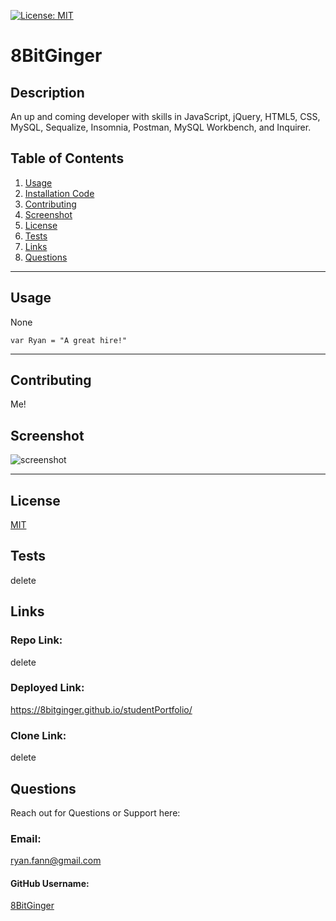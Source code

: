 
<a id="badges"></a>
[![License: MIT](https://img.shields.io/badge/License-MIT-yellow.svg)](https://opensource.org/licenses/MIT)


# 8BitGinger

## Description
An up and coming developer with skills in JavaScript, jQuery, HTML5, CSS, MySQL, Sequalize, Insomnia, Postman, MySQL Workbench, and Inquirer.  



## Table of Contents
1. [Usage](#usage)
2. [Installation Code](#installation)
3. [Contributing](#contributing)
4. [Screenshot](#screenshot)
5. [License](#license)
6. [Tests](#tests)
7. [Links](#links)
8. [Questions](#support)

---

<a id="usage"></a>
## Usage
None

<a id="installation"></a>
```
var Ryan = "A great hire!"
```

---

<a id="contributing"></a>
## Contributing
Me!


<a id="screenshot"></a>
## Screenshot
![screenshot](./assets/images/headshot.png)

---


<a id="license"></a>
## License
[MIT](url)


<a id="tests"></a>
## Tests
delete


<a id="links"></a>
## Links
### Repo Link:
 delete
### Deployed Link:
https://8bitginger.github.io/studentPortfolio/
### Clone Link:
delete


<a id="support"></a>
## Questions
Reach out for Questions or Support here:
### Email: 
ryan.fann@gmail.com
#### GitHub Username: 
[8BitGinger](https://github.com/8BitGinger)

